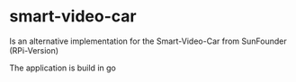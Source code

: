 # smart-video-car
Is an alternative implementation for the Smart-Video-Car from SunFounder (RPi-Version)

The application is build in go
